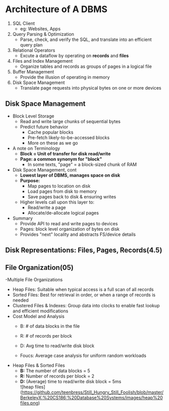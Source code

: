 # Architecture of A DBMS
1. SQL Client  
   - eg: Websites, Apps
2. Query Parsing & Optimization
   - Parse, check, and verify the SQL, and translate into an efficient query plan
3. Relational Operators
   - Excute a dataflow by operating on **records** and **files**
4. Files and Index Management  
   - Organize tables and records as groups of pages in a logical file
5. Buffer Management
   - Provide the illusion of operating in memory
6. Disk Space Management
   - Translate page requests into physical bytes on one or more devices
## Disk Space Management
- Block Level Storage
   - Read and write large chunks of sequential bytes
   - Predict future behavior
      - Cache popular blocks
      - Pre-fetch likely-to-be-accessed blocks
      - More on these as we go
- A note on Terminology
   - **Block = Unit of transfer for disk read/write**  
   - **Page: a common synonym for "block"**
      - In some texts, "page" = a block-sized chunk of RAM
- Disk Space Management, cont
   - **Lowest layer of DBMS, manages space on disk**
   - **Purpose:**
      - Map pages to location on disk
      - Load pages from disk to memory
      - Save pages back to disk & ensuring writes
   - Higher levels call upon this layer to:
      - Read/write a page
      - Allocate/de-allocate logical pages
- Summary
   - Provide API to read and write pages to devices
   - Pages: block level organization of bytes on disk
   - Provides "next" locality and abstracts FS/device details

## Disk Representations: Files, Pages, Records(4.5)
## File Organization(05)
-Multiple File Organizations
   - Heap Files: Suitable when typical access is a full scan of all records
   - Sorted Files: Best for retrieval in order, or when a range of records is needed
   - Clustered Files & Indexes: Group data into clocks to enable fast lookup and efficient modifications
- Cost Model and Analysis
   - B: # of data blocks in the file
   - R: # of records per block
   - D: Avg time to read/write disk block
   
   - Foucs: Average case analysis for uniform random workloads
- Heap Files & Sorted Files
   - **B:** The number of data blocks = 5
   - **R:** Number of records per block = 2
   - **D:** (Average) time to read/write disk block = 5ms  
   ![heap files] (https://github.com/teenbress/Still_Hungry_Still_Foolish/blob/master/BerkeleyX:%20CS186:%20Database%20Systems/images/heap%20files.png)


   
